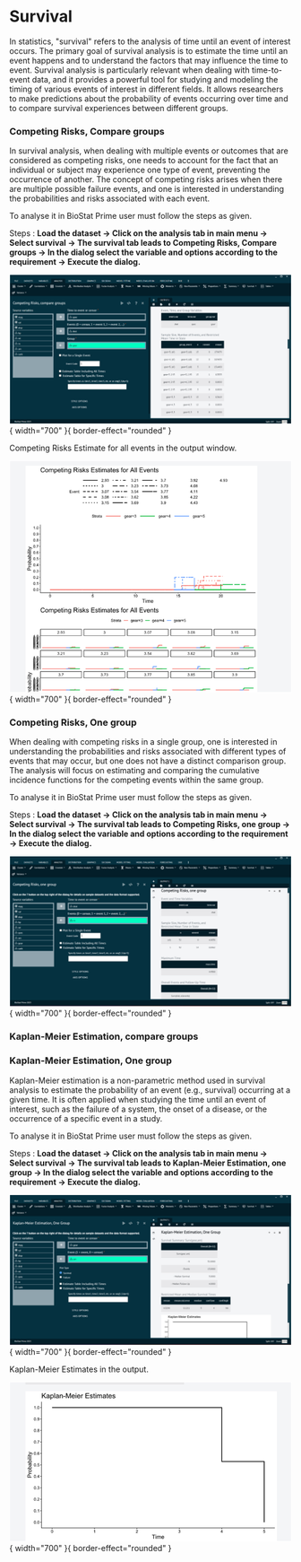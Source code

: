 # Survival

In statistics, "survival" refers to the analysis of time until an event of interest occurs. The primary goal of survival analysis is to estimate the time until an event happens and to understand the factors that may influence the time to event. Survival analysis is particularly relevant when dealing with time-to-event data, and it provides a powerful tool for studying and modeling the timing of various events of interest in different fields. It allows researchers to make predictions about the probability of events occurring over time and to compare survival experiences between different groups.

### Competing Risks, Compare groups

In survival analysis, when dealing with multiple events or outcomes that are considered as competing risks, one needs to account for the fact that an individual or subject may experience one type of event, preventing the occurrence of another. The concept of competing risks arises when there are multiple possible failure events, and one is interested in understanding the probabilities and risks associated with each event.

To analyse it in BioStat Prime user must follow the steps as given.

Steps
: __Load the dataset -> Click on the analysis tab in main menu -> Select survival -> The survival tab leads to Competing Risks, Compare groups -> In the dialog select the variable and options according to the requirement -> Execute the dialog.__

![alt text](screenshots/image141.png){ width="700" }{ border-effect="rounded" }

Competing Risks Estimate for all events in the output window.

![alt text](screenshots/image142.png){ width="700" }{ border-effect="rounded" }

### Competing Risks, One group

When dealing with competing risks in a single group, one is interested in understanding the probabilities and risks associated with different types of events that may occur, but one does not have a distinct comparison group. The analysis will focus on estimating and comparing the cumulative incidence functions for the competing events within the same group.

To analyse it in BioStat Prime user must follow the steps as given.

Steps
: __Load the dataset -> Click on the analysis tab in main menu -> Select survival -> The survival tab leads to Competing Risks, one  group -> In the dialog select the variable and options according to the requirement -> Execute the dialog.__

![alt text](screenshots/image143.png){ width="700" }{ border-effect="rounded" }

### Kaplan-Meier Estimation, compare groups



### Kaplan-Meier Estimation, One group

Kaplan-Meier estimation is a non-parametric method used in survival analysis to estimate the probability of an event (e.g., survival) occurring at a given time. It is often applied when studying the time until an event of interest, such as the failure of a system, the onset of a disease, or the occurrence of a specific event in a study.

To analyse it in BioStat Prime user must follow the steps as given.

Steps
: __Load the dataset -> Click on the analysis tab in main menu -> Select survival -> The survival tab leads to Kaplan-Meier Estimation, one  group -> In the dialog select the variable and options according to the requirement -> Execute the dialog.__

![alt text](screenshots/image144.png){ width="700" }{ border-effect="rounded" }

Kaplan-Meier Estimates in the output.

![alt text](screenshots/image145.png){ width="700" }{ border-effect="rounded" }
